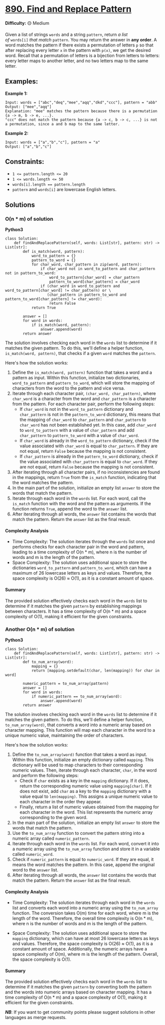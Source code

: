 # [890. Find and Replace Pattern](https://leetcode.com/problems/find-and-replace-pattern/)

**Difficulty:** :yellow_circle: Medium

Given a list of strings `words` and a string `pattern`, return *a list of* `words[i]` *that match* `pattern`. You may return the answer in **any order**.
A word matches the pattern if there exists a permutation of letters `p` so that after replacing every letter `x` in the pattern with `p(x)`, we get the desired word.
Recall that a permutation of letters is a bijection from letters to letters: every letter maps to another letter, and no two letters map to the same letter.

## Examples:

**Example 1:**

```
Input: words = ["abc","deq","mee","aqq","dkd","ccc"], pattern = "abb"
Output: ["mee","aqq"]
Explanation: "mee" matches the pattern because there is a permutation {a -> m, b -> e, ...}.
"ccc" does not match the pattern because {a -> c, b -> c, ...} is not a permutation, since a and b map to the same letter.
```

**Example 2:**

```
Input: words = ["a","b","c"], pattern = "a"
Output: ["a","b","c"]
```


## Constraints:

- `1 <= pattern.length <= 20`
- `1 <= words.length <= 50`
- `words[i].length == pattern.length`
- `pattern` and `words[i]` are lowercase English letters.


## Solutions

### O(n * m) of solution 

**Python3**

```python3
class Solution:
    def findAndReplacePattern(self, words: List[str], pattern: str) -> List[str]:
        def is_match(word, pattern):
            word_to_pattern = {}
            pattern_to_word = {}
            for char_word, char_pattern in zip(word, pattern):
                if char_word not in word_to_pattern and char_pattern not in pattern_to_word:
                    word_to_pattern[char_word] = char_pattern
                    pattern_to_word[char_pattern] = char_word
                if (char_word in word_to_pattern and word_to_pattern[char_word] != char_pattern) or \
                   (char_pattern in pattern_to_word and pattern_to_word[char_pattern] != char_word):
                    return False
            return True

        answer = []
        for word in words:
            if is_match(word, pattern):
                answer.append(word)
        return answer
```

The solution involves checking each word in the `words` list to determine if it matches the given pattern. To do this, we'll define a helper function, `is_match(word, pattern)`, that checks if a given `word` matches the `pattern`.

Here's how the solution works:

1. Define the `is_match(word, pattern)` function that takes a word and a pattern as input. Within this function, initialize two dictionaries, `word_to_pattern` and `pattern_to_word`, which will store the mapping of characters from the word to the pattern and vice versa.
2. Iterate through each character pair, `(char_word, char_pattern)`, where `char_word` is a character from the word and `char_pattern` is a character from the pattern. For each character pair, perform the following steps:
   - If `char_word` is not in the `word_to_pattern` dictionary and `char_pattern` is not in the `pattern_to_word` dictionary, this means that the mapping of `char_word` to `char_pattern` and `char_pattern` to `char_word` has not been established yet. In this case, add `char_word` to `word_to_pattern` with a value of `char_pattern` and add `char_pattern` to `pattern_to_word` with a value of `char_word`.
   - If `char_word` is already in the `word_to_pattern` dictionary, check if the value associated with `char_word` is equal to `char_pattern`. If they are not equal, return `False` because the mapping is not consistent.
   - If `char_pattern` is already in the `pattern_to_word` dictionary, check if the value associated with `char_pattern` is equal to `char_word`. If they are not equal, return `False` because the mapping is not consistent.
3. After iterating through all character pairs, if no inconsistencies are found in the mappings, return `True` from the `is_match` function, indicating that the word matches the pattern.
4. In the main part of the solution, initialize an empty list `answer` to store the words that match the pattern.
5. Iterate through each word in the `words` list. For each word, call the `is_match` function with the word and the pattern as arguments. If the function returns `True`, append the word to the `answer` list.
6. After iterating through all words, the `answer` list contains the words that match the pattern. Return the `answer` list as the final result.

#### Complexity Analysis

- Time Complexity: The solution iterates through the `words` list once and performs checks for each character pair in the word and pattern, leading to a time complexity of O(n * m), where n is the number of words and m is the length of the pattern.
- Space Complexity: The solution uses additional space to store the dictionaries `word_to_pattern` and `pattern_to_word`, which can have a maximum of 26 lowercase letters as keys and values. Therefore, the space complexity is O(26) ≈ O(1), as it is a constant amount of space.

#### Summary

The provided solution effectively checks each word in the `words` list to determine if it matches the given `pattern` by establishing mappings between characters. It has a time complexity of O(n * m) and a space complexity of O(1), making it efficient for the given constraints.

### Another O(n * m) of solution 

**Python3**

```python3
class Solution:
    def findAndReplacePattern(self, words: List[str], pattern: str) -> List[str]:
        def to_num_array(word):
            mapping = {}
            return [mapping.setdefault(char, len(mapping)) for char in word]

        numeric_pattern = to_num_array(pattern)
        answer = []
        for word in words:
            if numeric_pattern == to_num_array(word):
                answer.append(word)
        return answer
```

The solution involves checking each word in the `words` list to determine if it matches the given pattern. To do this, we'll define a helper function, `to_num_array(word)`, that converts a word into a numeric array based on character mapping. This function will map each character in the word to a unique numeric value, maintaining the order of characters.

Here's how the solution works:

1. Define the `to_num_array(word)` function that takes a word as input. Within this function, initialize an empty dictionary called `mapping`. This dictionary will be used to map characters to their corresponding numeric values. Then, iterate through each character, `char`, in the word and perform the following steps:
   - Check if `char` exists as a key in the `mapping` dictionary. If it does, return the corresponding numeric value using `mapping[char]`. If it does not exist, add `char` as a key to the `mapping` dictionary with a value equal to `len(mapping)`. This assigns a unique numeric value to each character in the order they appear.
   - Finally, return a list of numeric values obtained from the mapping for each character in the word. This list represents the numeric array corresponding to the given word.
2. In the main part of the solution, initialize an empty list `answer` to store the words that match the pattern.
3. Use the `to_num_array` function to convert the pattern string into a numeric array called `numeric_pattern`.
4. Iterate through each word in the `words` list. For each word, convert it into a numeric array using the `to_num_array` function and store it in a variable called `numeric_word`.
5. Check if `numeric_pattern` is equal to `numeric_word`. If they are equal, it means the word matches the pattern. In this case, append the original word to the `answer` list.
6. After iterating through all words, the `answer` list contains the words that match the pattern. Return the `answer` list as the final result.

#### Complexity Analysis

- Time Complexity: The solution iterates through each word in the `words` list and converts each word into a numeric array using the `to_num_array` function. The conversion takes O(m) time for each word, where m is the length of the word. Therefore, the overall time complexity is O(n * m), where n is the number of words and m is the length of the pattern.

- Space Complexity: The solution uses additional space to store the `mapping` dictionary, which can have at most 26 lowercase letters as keys and values. Therefore, the space complexity is O(26) ≈ O(1), as it is a constant amount of space. Additionally, the numeric arrays have a space complexity of O(m), where m is the length of the pattern. Overall, the space complexity is O(1).

#### Summary

The provided solution effectively checks each word in the `words` list to determine if it matches the given `pattern` by converting both the pattern and the words into numeric arrays based on character mapping. It has a time complexity of O(n * m) and a space complexity of O(1), making it efficient for the given constraints.

***NB***: If you want to get community points please suggest solutions in other languages as merge requests.
